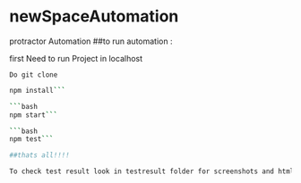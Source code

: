 # newSpaceAutomation
protractor Automation
##to run automation :

first Need to run Project in localhost

```Do git clone```

```bash
npm install```

```bash
npm start```

```bash
npm test```

##thats all!!!!

To check test result look in testresult folder for screenshots and htmlreport
